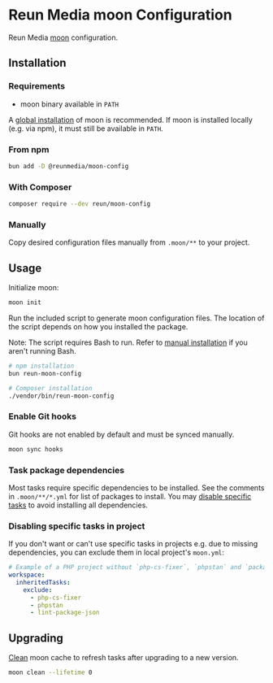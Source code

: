 # Reun Media moon Configuration

Reun Media [moon](https://moonrepo.dev/moon) configuration.

## Installation

### Requirements

- moon binary available in `PATH`

A [global installation](https://moonrepo.dev/docs/install) of moon is
recommended. If moon is installed locally (e.g. via npm), it must still be
available in `PATH`.

### From npm

```sh
bun add -D @reunmedia/moon-config
```

### With Composer

```sh
composer require --dev reun/moon-config
```

### Manually

Copy desired configuration files manually from `.moon/**` to your project.

## Usage

Initialize moon:

```sh
moon init
```

Run the included script to generate moon configuration files. The location of
the script depends on how you installed the package.

Note: The script requires Bash to run. Refer to [manual installation](#manually)
if you aren't running Bash.

```sh
# npm installation
bun reun-moon-config
```

```sh
# Composer installation
./vendor/bin/reun-moon-config
```

### Enable Git hooks

Git hooks are not enabled by default and must be synced manually.

```sh
moon sync hooks
```

### Task package dependencies

Most tasks require specific dependencies to be installed. See the comments in
`.moon/**/*.yml` for list of packages to install. You may [disable specific
tasks](#disabling-specific-tasks-in-project) to avoid installing all
dependencies.

### Disabling specific tasks in project

If you don't want or can't use specific tasks in projects e.g. due to missing
dependencies, you can exclude them in local project's `moon.yml`:

```yml
# Example of a PHP project without `php-cs-fixer`, `phpstan` and `package.json`
workspace:
  inheritedTasks:
    exclude:
      - php-cs-fixer
      - phpstan
      - lint-package-json

```

## Upgrading

[Clean](https://moonrepo.dev/docs/commands/clean) moon cache to refresh
tasks after upgrading to a new version.

```sh
moon clean --lifetime 0
```
